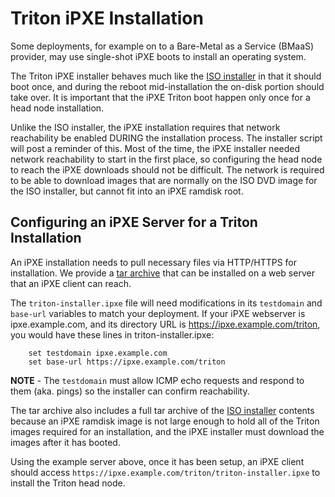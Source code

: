 <!--
    This Source Code Form is subject to the terms of the Mozilla Public
    License, v. 2.0. If a copy of the MPL was not distributed with this
    file, You can obtain one at http://mozilla.org/MPL/2.0/.
-->

<!--
    Copyright 2021, Joyent, Inc.
-->

# Triton iPXE Installation

Some deployments, for example on to a Bare-Metal as a Service (BMaaS)
provider, may use single-shot iPXE boots to install an operating system.

The Triton iPXE installer behaves much like the [ISO
installer](./docs/developer-guide/iso-installer.md) in that it should boot
once, and during the reboot mid-installation the on-disk portion should take
over.  It is important that the iPXE Triton boot happen only once for a head
node installation.

Unlike the ISO installer, the iPXE installation requires that network
reachability be enabled DURING the installation process.  The installer
script will post a reminder of this.  Most of the time, the iPXE installer
needed network reachability to start in the first place, so configuring the
head node to reach the iPXE downloads should not be difficult.  The network
is required to be able to download images that are normally on the ISO DVD
image for the ISO installer, but cannot fit into an iPXE ramdisk root.

## Configuring an iPXE Server for a Triton Installation

An iPXE installation needs to pull necessary files via HTTP/HTTPS for
installation.  We provide a [tar
archive](https://us-east.manta.joyent.com/Joyent_Dev/public/SmartDataCenter/ipxe-latest.tgz)
that can be installed on a web server that an iPXE client can reach.

The `triton-installer.ipxe` file will need modifications in its `testdomain`
and `base-url` variables to match your deployment.  If your iPXE webserver is
ipxe.example.com, and its directory URL is https://ipxe.example.com/triton,
you would have these lines in triton-installer.ipxe:

```
	set testdomain ipxe.example.com
	set base-url https://ipxe.example.com/triton
```

**NOTE** - The `testdomain` must allow ICMP echo requests and respond to them
(aka. pings) so the installer can confirm reachability.

The tar archive also includes a full tar archive of the [ISO
installer](./docs/developer-guide/iso-installer.md) contents because an iPXE
ramdisk image is not large enough to hold all of the Triton images required
for an installation, and the iPXE installer must download the images after it
has booted.

Using the example server above, once it has been setup, an iPXE client should
access `https://ipxe.example.com/triton/triton-installer.ipxe` to install the
Triton head node.

